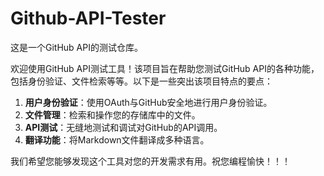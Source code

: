 # Github-API-Tester

这是一个GitHub API的测试仓库。

欢迎使用GitHub API测试工具！该项目旨在帮助您测试GitHub API的各种功能，包括身份验证、文件检索等等。以下是一些突出该项目特点的要点：

1. **用户身份验证**：使用OAuth与GitHub安全地进行用户身份验证。
2. **文件管理**：检索和操作您的存储库中的文件。
3. **API测试**：无缝地测试和调试对GitHub的API调用。
4. **翻译功能**：将Markdown文件翻译成多种语言。

我们希望您能够发现这个工具对您的开发需求有用。祝您编程愉快！！！
